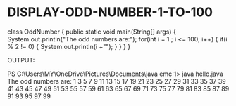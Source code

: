 # DISPLAY-ODD-NUMBER-1-TO-100

class OddNumber {
 public static void main(String[] args) { 
System.out.println("The odd numbers are:"); for(int i = 1 ; i <= 100; i++) {
 if(i % 2 != 0) {
 System.out.println(i +"");
 } 
} 
}
 }


OUTPUT:

PS C:\Users\MY\OneDrive\Pictures\Documents\java emc 1> java hello.java
The odd numbers are:
1
3
5
7
9
11
13
15
17
19
21
23
25
27
29
31
33
35
37
39
41
43
45
47
49
51
53
55
57
59
61
63
65
67
69
71
73
75
77
79
81
83
85
87
89
91
93
95
97
99

